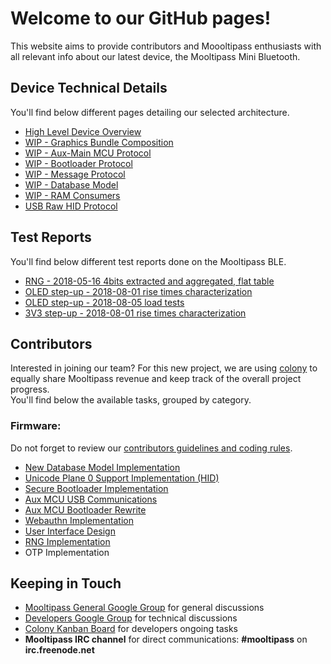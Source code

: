 # [](#header-1)Welcome to our GitHub pages!
This website aims to provide contributors and Moooltipass enthusiasts with all relevant info about our latest device, the Mooltipass Mini Bluetooth.  

## [](#header-2)Device Technical Details
You'll find below different pages detailing our selected architecture.
* [High Level Device Overview](highlevel_overview)
* [WIP - Graphics Bundle Composition](bundle)
* [WIP - Aux-Main MCU Protocol](aux_main_mcu_protocol)
* [WIP - Bootloader Protocol](aux_bootloader_protocol)
* [WIP - Message Protocol](protocol)
* [WIP - Database Model](database_model)
* [WIP - RAM Consumers](ram_consumers)
* [USB Raw HID Protocol](usb_hid_protocol)

## [](#header-2)Test Reports
You'll find below different test reports done on the Mooltipass BLE.
* [RNG - 2018-05-16 4bits extracted and aggregated, flat table](test_reports/2018-05-16-rng-4bits-extracted)
* [OLED step-up - 2018-08-01 rise times characterization](test_reports/2018-08-01-oled-stepup-rise)
* [OLED step-up - 2018-08-05 load tests](test_reports/2018-08-05-voled-load-tests)
* [3V3 step-up - 2018-08-01 rise times characterization](test_reports/2018-08-01-3v3-stepup-rise)

## [](#header-2)Contributors
Interested in joining our team? For this new project, we are using <a href="https://colony.io/">colony</a> to equally share Mooltipass revenue and keep track of the overall project progress.  
You'll find below the available tasks, grouped by category.
### [](#header-3)Firmware:
Do not forget to review our [contributors guidelines and coding rules](coding_rules).
* [New Database Model Implementation](task_db)
* [Unicode Plane 0 Support Implementation (HID)](task_unicode_hid)
* [Secure Bootloader Implementation](task_bootloader)
* [Aux MCU USB Communications](task_aux_mcu_usb)
* [Aux MCU Bootloader Rewrite](task_aux_mcu_bootloader)
* [Webauthn Implementation](task_u2f)
* [User Interface Design](task_ui_design)
* [RNG Implementation](task_rng)
* OTP Implementation

## [](#header-2)Keeping in Touch
- <a href="https://groups.google.com/forum/#!forum/mooltipass">Mooltipass General Google Group</a> for general discussions
- <a href="https://groups.google.com/forum/#!forum/mooltipass-mini-ble-developpers">Developers Google Group</a> for technical discussions
- <a href="https://colony.io">Colony Kanban Board</a> for developers ongoing tasks
- **Mooltipass IRC channel** for direct communications: **#mooltipass** on **irc.freenode.net**
